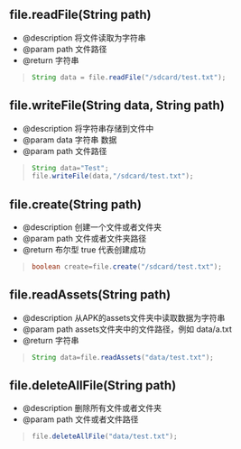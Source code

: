 
## file.readFile(String path)
* @description 将文件读取为字符串
* @param path 文件路径
* @return 字符串

> ```java
> String data = file.readFile("/sdcard/test.txt");
> ```


## file.writeFile(String data, String path)
* @description 将字符串存储到文件中
* @param data 字符串 数据
* @param path 文件路径

> ```java
> String data="Test";
> file.writeFile(data,"/sdcard/test.txt");
> ```


## file.create(String path)
* @description 创建一个文件或者文件夹
* @param path 文件或者文件夹路径
* @return 布尔型 true 代表创建成功

> ```java
> boolean create=file.create("/sdcard/test.txt");
> ```        

## file.readAssets(String path)
* @description 从APK的assets文件夹中读取数据为字符串
* @param path assets文件夹中的文件路径，例如 data/a.txt
* @return 字符串

> ```java
> String data=file.readAssets("data/test.txt");
> ```


## file.deleteAllFile(String path)
* @description 删除所有文件或者文件夹
* @param path 文件或者文件路径

> ```java
> file.deleteAllFile("data/test.txt");
> ```
